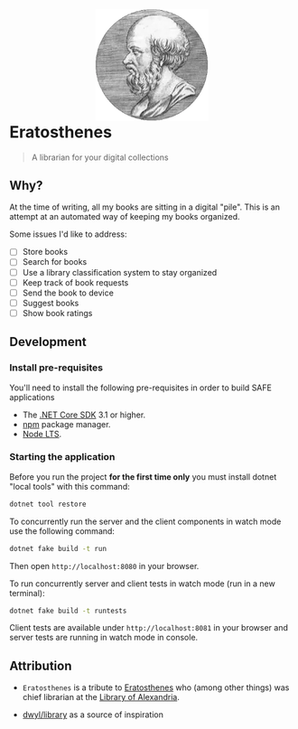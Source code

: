 <p align="center" style="margin-bottom:0;">
  <img src="./docs/assets/eratosthenes.webp" alt="An etching of a Eratosthenes's head and neck in profile, looking to the left. The Eratosthenes has a beard and is balding." width="200px">
</p>

<h1 style="margin-top:0;">Eratosthenes</h1>

> A librarian for your digital collections

## Why?

At the time of writing, all my books are sitting in a digital "pile". This is an attempt at an automated way of keeping my books organized.

Some issues I'd like to address:

-   [ ] Store books
-   [ ] Search for books
-   [ ] Use a library classification system to stay organized
-   [ ] Keep track of book requests
-   [ ] Send the book to device
-   [ ] Suggest books
-   [ ] Show book ratings

## Development

### Install pre-requisites

You'll need to install the following pre-requisites in order to build SAFE applications

-   The [.NET Core SDK](https://www.microsoft.com/net/download) 3.1 or higher.
-   [npm](https://nodejs.org/en/download/) package manager.
-   [Node LTS](https://nodejs.org/en/download/).

### Starting the application

Before you run the project **for the first time only** you must install dotnet "local tools" with this command:

```bash
dotnet tool restore
```

To concurrently run the server and the client components in watch mode use the following command:

```bash
dotnet fake build -t run
```

Then open `http://localhost:8080` in your browser.

To run concurrently server and client tests in watch mode (run in a new terminal):

```bash
dotnet fake build -t runtests
```

Client tests are available under `http://localhost:8081` in your browser and server tests are running in watch mode in console.

## Attribution

-   `Eratosthenes` is a tribute to [Eratosthenes](https://en.wikipedia.org/wiki/Eratosthenes) who (among other things) was chief librarian at the [Library of Alexandria](https://en.wikipedia.org/wiki/Library_of_Alexandria).

-   [dwyl/library](https://github.com/dwyl/library) as a source of inspiration
